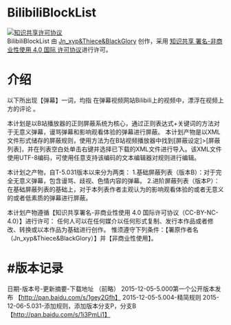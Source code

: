 # BilibiliBlockList
<a rel="license" href="http://creativecommons.org/licenses/by-nc/4.0/"><img alt="知识共享许可协议" style="border-width:0" src="https://i.creativecommons.org/l/by-nc/4.0/88x31.png" /></a><br /><span xmlns:dct="http://purl.org/dc/terms/" property="dct:title">BilibiliBlockList</span> 由 <a xmlns:cc="http://creativecommons.org/ns#" href="http://github.com/jnxyp/BilibiliBlockList" property="cc:attributionName" rel="cc:attributionURL">Jn_xyp&Thiece&BlackGlory</a> 创作，采用 <a rel="license" href="http://creativecommons.org/licenses/by-nc/4.0/">知识共享 署名-非商业性使用 4.0 国际 许可协议</a>进行许可。

介绍
====================================================================
以下所出现【弹幕】一词，均指 在弹幕视频网站Bilibili上的视频中，漂浮在视频上方的评论 。

本计划是以B站播放器的正则屏蔽系统为核心，通过正则表达式+关键词的方法对于无意义弹幕，谩骂弹幕和影响观看体验的弹幕进行屏蔽。
本计划产物是以XML文件形式储存的屏蔽规则，使用方法为在B站视频播放器中找到[屏蔽设定]>[屏蔽列表]，并在列表空白处单击右键并选择已下载的XML文件进行导入。该XML文件使用UTF-8编码，可使用任意支持该编码的文本编辑器对规则进行编辑。

本计划之产物，自T-5.031版本以来分为两类：
1.基础屏蔽列表（版本B）：对于完全无意义弹幕，包含谩骂、歧视、色情内容的弹幕。
2.进阶屏蔽列表（版本P）：在基础屏蔽列表的基础上，对于本列表作者主观认为的影响观看体验的或者无意义的或者低素质的弹幕进行屏蔽。

本计划产物遵循【知识共享署名-非商业性使用 4.0 国际许可协议（CC-BY-NC-4.0）】进行许可：
任何人可以在任何媒介以任何形式复制、发行本作品或者修改、转换或以本作品为基础进行创作。
惟须遵守下列条件：【署原作者名（Jn_xyp&Thiece&BlackGlory）】并【非商业性使用】。

#版本记录
====================================================================
日期-版本号-更新摘要-下载地址
（前略）
2015-12-05-5.000第一个公开版本发布 【http://pan.baidu.com/s/1gey2Gfh】
2015-12-05-5.004-精简规则
2015-12-06-5.031-添加规则，添加版本分支P，分支B 【http://pan.baidu.com/s/1i3PmLi1】
